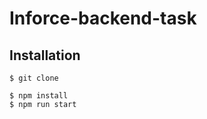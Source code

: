 # Inforce-backend-task

## Installation

````copy that repo using
$ git clone
````

````To start application use
$ npm install
$ npm run start
````
